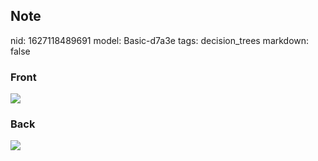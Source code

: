 ## Note
nid: 1627118489691
model: Basic-d7a3e
tags: decision_trees
markdown: false

### Front
<img src="paste-8660a9d7d802d050d42e4fa10bcbb1003ef3310f.jpg">

### Back
<img src="paste-bc9b020e3c7a13fdde5598c9bf00d0b74c907880.jpg">

